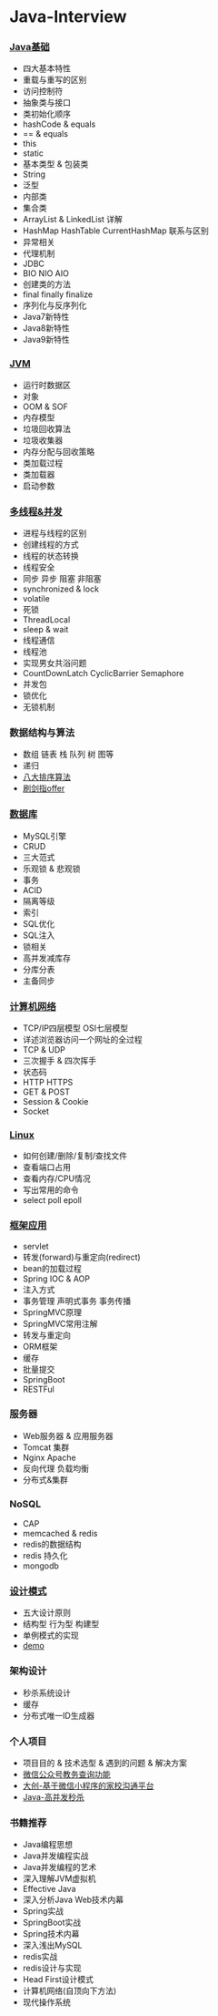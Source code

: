 # Java-Interview
### [Java基础](https://github.com/MelloChan/java-interview/blob/master/content/Java-Base.md)
- 四大基本特性
- 重载与重写的区别
- 访问控制符
- 抽象类与接口
- 类初始化顺序
- hashCode & equals
- == & equals
- this
- static
- 基本类型 & 包装类
- String
- 泛型
- 内部类
- 集合类
- ArrayList & LinkedList 详解
- HashMap HashTable CurrentHashMap 联系与区别
- 异常相关
- 代理机制
- JDBC
- BIO NIO AIO
- 创建类的方法
- final finally finalize
- 序列化与反序列化
- Java7新特性
- Java8新特性
- Java9新特性

### [JVM](https://github.com/MelloChan/java-interview/blob/master/content/JVM.md)
- 运行时数据区
- 对象
- OOM & SOF
- 内存模型
- 垃圾回收算法
- 垃圾收集器
- 内存分配与回收策略
- 类加载过程
- 类加载器
- 启动参数

### [多线程&并发](https://github.com/MelloChan/java-interview/blob/master/content/Thread-Concurrent.md)
- 进程与线程的区别
- 创建线程的方式
- 线程的状态转换
- 线程安全
- 同步 异步 阻塞 非阻塞
- synchronized & lock 
- volatile
- 死锁
- ThreadLocal
- sleep & wait 
- 线程通信
- 线程池
- 实现男女共浴问题  
- CountDownLatch CyclicBarrier Semaphore
- 并发包  
- 锁优化
- 无锁机制

### 数据结构与算法
- 数组 链表 栈 队列 树 图等
- 递归
- [八大排序算法](https://github.com/MelloChan/java-interview/blob/master/java-exam/src/algorithm)
- [刷剑指offer](https://github.com/MelloChan/interviews-coding)

### [数据库](https://github.com/MelloChan/java-interview/blob/master/content/DB.md)
- MySQL引擎
- CRUD
- 三大范式
- 乐观锁 & 悲观锁
- 事务
- ACID
- 隔离等级
- 索引
- SQL优化
- SQL注入
- 锁相关
- 高并发减库存
- 分库分表
- 主备同步

### [计算机网络](https://github.com/MelloChan/java-interview/blob/master/content/Network.md)
- TCP/IP四层模型 OSI七层模型
- 详述浏览器访问一个网址的全过程  
- TCP & UDP
- 三次握手 & 四次挥手
- 状态码
- HTTP HTTPS
- GET & POST 
- Session & Cookie
- Socket

### [Linux](https://github.com/MelloChan/java-interview/blob/master/content/Linux.md)
- 如何创建/删除/复制/查找文件
- 查看端口占用
- 查看内存/CPU情况
- 写出常用的命令
- select poll epoll

### [框架应用](https://github.com/MelloChan/java-interview/blob/master/content/Framework.md)
- servlet
- 转发(forward)与重定向(redirect) 
- bean的加载过程
- Spring IOC & AOP
- 注入方式
- 事务管理 声明式事务 事务传播
- SpringMVC原理
- SpringMVC常用注解
- 转发与重定向
- ORM框架
- 缓存
- 批量提交
- SpringBoot
- RESTFul

### 服务器
- Web服务器 & 应用服务器
- Tomcat 集群
- Nginx Apache
- 反向代理 负载均衡  
- 分布式&集群 

### NoSQL
- CAP
- memcached & redis
- redis的数据结构
- redis 持久化
- mongodb

### [设计模式](https://github.com/MelloChan/java-interview/blob/master/content/Java-Design.md)
- 五大设计原则
- 结构型 行为型 构建型
- 单例模式的实现
- [demo](https://github.com/MelloChan/java-design)

### 架构设计
- 秒杀系统设计
- 缓存
- 分布式唯一ID生成器

### 个人项目
- 项目目的 & 技术选型 & 遇到的问题 & 解决方案
- [微信公众号教务查询功能](https://www.melloyuki.cn/jwxt/login.html)
- [大创-基于微信小程序的家校沟通平台](https://github.com/MelloChan/family-school)
- [Java-高并发秒杀](https://github.com/MelloChan/seckill)

### 书籍推荐
- Java编程思想
- Java并发编程实战
- Java并发编程的艺术
- 深入理解JVM虚拟机
- Effective Java
- 深入分析Java Web技术内幕
- Spring实战
- SpringBoot实战
- Spring技术内幕
- 深入浅出MySQL
- redis实战
- redis设计与实现
- Head First设计模式
- 计算机网络(自顶向下方法)
- 现代操作系统